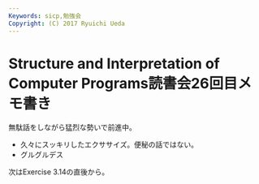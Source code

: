 ```yaml
---
Keywords: sicp,勉強会
Copyright: (C) 2017 Ryuichi Ueda
---
```


# Structure and Interpretation of Computer Programs読書会26回目メモ書き
無駄話をしながら猛烈な勢いで前進中。

<ul>
 <li>久々にスッキリしたエクササイズ。便秘の話ではない。</li>
 <li>グルグルデス</li>
</ul>

次はExercise 3.14の直後から。
